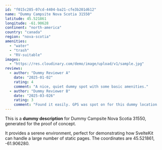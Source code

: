 ```yaml
---
id: "f015c285-07cd-4404-ba21-cfe3b201d612"
name: "Dummy Campsite Nova Scotia 31550"
latitude: 45.521861
longitude: -61.90628
continent: "north-america"
country: "canada"
region: "nova-scotia"
amenities:
  - "water"
  - "trash"
  - "RV-suitable"
images:
  - "https://res.cloudinary.com/demo/image/upload/v1/sample.jpg"
reviews:
  - author: "Dummy Reviewer A"
    date: "2025-01-02"
    rating: 4
    comment: "A nice, quiet dummy spot with some basic amenities."
  - author: "Dummy Reviewer B"
    date: "2025-03-026"
    rating: 3
    comment: "Found it easily. GPS was spot on for this dummy location."
---
```


This is a **dummy description** for Dummy Campsite Nova Scotia 31550, generated for the proof of concept.

It provides a serene environment, perfect for demonstrating how SvelteKit can handle a large number of static pages. The coordinates are 45.521861, -61.906280.
